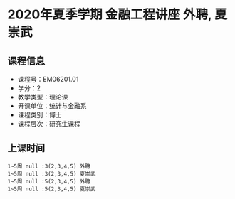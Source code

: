 # 2020年夏季学期 金融工程讲座 外聘, 夏崇武






## 课程信息

- 课程号：EM06201.01
- 学分：2
- 教学类型：理论课
- 开课单位：统计与金融系
- 课程类别：博士
- 课程层次：研究生课程

## 上课时间

```
1~5周 null :3(2,3,4,5) 外聘
1~5周 null :3(2,3,4,5) 夏崇武
1~5周 null :5(2,3,4,5) 外聘
1~5周 null :5(2,3,4,5) 夏崇武
```

